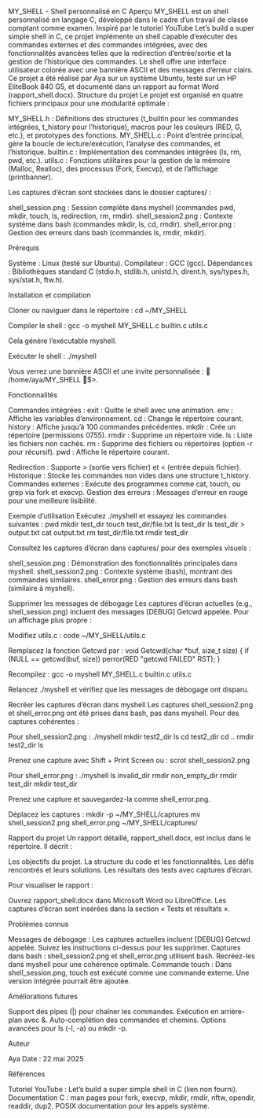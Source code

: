 MY_SHELL - Shell personnalisé en C
Aperçu
MY_SHELL est un shell personnalisé en langage C, développé dans le cadre d’un travail de classe comptant comme examen. Inspiré par le tutoriel YouTube Let’s build a super simple shell in C, ce projet implémente un shell capable d’exécuter des commandes externes et des commandes intégrées, avec des fonctionnalités avancées telles que la redirection d’entrée/sortie et la gestion de l’historique des commandes. Le shell offre une interface utilisateur colorée avec une bannière ASCII et des messages d’erreur clairs.
Ce projet a été réalisé par Aya sur un système Ubuntu, testé sur un HP EliteBook 840 G5, et documenté dans un rapport au format Word (rapport_shell.docx).
Structure du projet
Le projet est organisé en quatre fichiers principaux pour une modularité optimale :

MY_SHELL.h : Définitions des structures (t_builtin pour les commandes intégrées, t_history pour l’historique), macros pour les couleurs (RED, G, etc.), et prototypes des fonctions.
MY_SHELL.c : Point d’entrée principal, gère la boucle de lecture/exécution, l’analyse des commandes, et l’historique.
builtin.c : Implémentation des commandes intégrées (ls, rm, pwd, etc.).
utils.c : Fonctions utilitaires pour la gestion de la mémoire (Malloc, Realloc), des processus (Fork, Execvp), et de l’affichage (printbanner).

Les captures d’écran sont stockées dans le dossier captures/ :

shell_session.png : Session complète dans myshell (commandes pwd, mkdir, touch, ls, redirection, rm, rmdir).
shell_session2.png : Contexte système dans bash (commandes mkdir, ls, cd, rmdir).
shell_error.png : Gestion des erreurs dans bash (commandes ls, rmdir, mkdir).

Prérequis

Système : Linux (testé sur Ubuntu).
Compilateur : GCC (gcc).
Dépendances : Bibliothèques standard C (stdio.h, stdlib.h, unistd.h, dirent.h, sys/types.h, sys/stat.h, ftw.h).

Installation et compilation

Cloner ou naviguer dans le répertoire :
cd ~/MY_SHELL


Compiler le shell :
gcc -o myshell MY_SHELL.c builtin.c utils.c

Cela génère l’exécutable myshell.

Exécuter le shell :
./myshell

Vous verrez une bannière ASCII et une invite personnalisée : 👾 /home/aya/MY_SHELL 👾$>.


Fonctionnalités

Commandes intégrées :
exit : Quitte le shell avec une animation.
env : Affiche les variables d’environnement.
cd : Change le répertoire courant.
history : Affiche jusqu’à 100 commandes précédentes.
mkdir : Crée un répertoire (permissions 0755).
rmdir : Supprime un répertoire vide.
ls : Liste les fichiers non cachés.
rm : Supprime des fichiers ou répertoires (option -r pour récursif).
pwd : Affiche le répertoire courant.


Redirection : Supporte > (sortie vers fichier) et < (entrée depuis fichier).
Historique : Stocke les commandes non vides dans une structure t_history.
Commandes externes : Exécute des programmes comme cat, touch, ou grep via fork et execvp.
Gestion des erreurs : Messages d’erreur en rouge pour une meilleure lisibilité.

Exemple d’utilisation
Exécutez ./myshell et essayez les commandes suivantes :
pwd
mkdir test_dir
touch test_dir/file.txt
ls test_dir
ls test_dir > output.txt
cat output.txt
rm test_dir/file.txt
rmdir test_dir

Consultez les captures d’écran dans captures/ pour des exemples visuels :

shell_session.png : Démonstration des fonctionnalités principales dans myshell.
shell_session2.png : Contexte système (bash), montrant des commandes similaires.
shell_error.png : Gestion des erreurs dans bash (similaire à myshell).

Supprimer les messages de débogage
Les captures d’écran actuelles (e.g., shell_session.png) incluent des messages [DEBUG] Getcwd appelée. Pour un affichage plus propre :

Modifiez utils.c :
code ~/MY_SHELL/utils.c

Remplacez la fonction Getcwd par :
void Getcwd(char *buf, size_t size)
{
    if (NULL == getcwd(buf, size))
        perror(RED "getcwd FAILED" RST);
}


Recompilez :
gcc -o myshell MY_SHELL.c builtin.c utils.c


Relancez ./myshell et vérifiez que les messages de débogage ont disparu.


Recréer les captures d’écran dans myshell
Les captures shell_session2.png et shell_error.png ont été prises dans bash, pas dans myshell. Pour des captures cohérentes :

Pour shell_session2.png :
./myshell
mkdir test2_dir
ls
cd test2_dir
cd ..
rmdir test2_dir
ls

Prenez une capture avec Shift + Print Screen ou :
scrot shell_session2.png


Pour shell_error.png :
./myshell
ls invalid_dir
rmdir non_empty_dir
rmdir test_dir
mkdir test_dir

Prenez une capture et sauvegardez-la comme shell_error.png.

Déplacez les captures :
mkdir -p ~/MY_SHELL/captures
mv shell_session2.png shell_error.png ~/MY_SHELL/captures/



Rapport du projet
Un rapport détaillé, rapport_shell.docx, est inclus dans le répertoire. Il décrit :

Les objectifs du projet.
La structure du code et les fonctionnalités.
Les défis rencontrés et leurs solutions.
Les résultats des tests avec captures d’écran.

Pour visualiser le rapport :

Ouvrez rapport_shell.docx dans Microsoft Word ou LibreOffice.
Les captures d’écran sont insérées dans la section « Tests et résultats ».

Problèmes connus

Messages de débogage : Les captures actuelles incluent [DEBUG] Getcwd appelée. Suivez les instructions ci-dessus pour les supprimer.
Captures dans bash : shell_session2.png et shell_error.png utilisent bash. Recréez-les dans myshell pour une cohérence optimale.
Commande touch : Dans shell_session.png, touch est exécuté comme une commande externe. Une version intégrée pourrait être ajoutée.

Améliorations futures

Support des pipes (|) pour chaîner les commandes.
Exécution en arrière-plan avec &.
Auto-complétion des commandes et chemins.
Options avancées pour ls (-l, -a) ou mkdir -p.

Auteur

Aya
Date : 22 mai 2025

Références

Tutoriel YouTube : Let’s build a super simple shell in C (lien non fourni).
Documentation C : man pages pour fork, execvp, mkdir, rmdir, nftw, opendir, readdir, dup2.
POSIX documentation pour les appels système.

